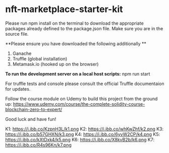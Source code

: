# nft-marketplace-starter-kit
Please run npm install on the terminal to download the appropriate packages already defined to the package.json file. 
Make sure you are in the source file. 

**Please ensure you have downloaded the following additionally **

1. Ganache
2. Truffle (global installation)
3. Metamask.io (hooked up on the browser)

**To run the development server on a local host scripts:** npm run start

For truffle tests and console please consult the official Truffle documentaion for updates.

Follow the course module on Udemy to build this project from the ground up:
https://www.udemy.com/course/the-complete-solidity-course-blockchain-zero-to-expert/

Good luck and have fun!

K1: https://i.ibb.co/KzpnH3L/k1.png
K2: https://i.ibb.co/whKwZhf/k2.png
K3: https://i.ibb.co/b57GHXN/k3.png
K4: https://i.ibb.co/6yvW2CP/k4.png
K5: https://i.ibb.co/kXtDxk4/k5.png
K6: https://i.ibb.co/X8kvB2b/k6.png
K7: https://i.ibb.co/R4s96Kn/k7.png
